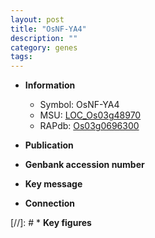 ```yaml
---
layout: post
title: "OsNF-YA4"
description: ""
category: genes
tags: 
---
```


* **Information**  
    + Symbol: OsNF-YA4  
    + MSU: [LOC_Os03g48970](http://rice.uga.edu/cgi-bin/ORF_infopage.cgi?orf=LOC_Os03g48970)  
    + RAPdb: [Os03g0696300](http://rapdb.dna.affrc.go.jp/viewer/gbrowse_details/irgsp1?name=Os03g0696300)  

* **Publication**  

* **Genbank accession number**  

* **Key message**  

* **Connection**  

[//]: # * **Key figures**  


